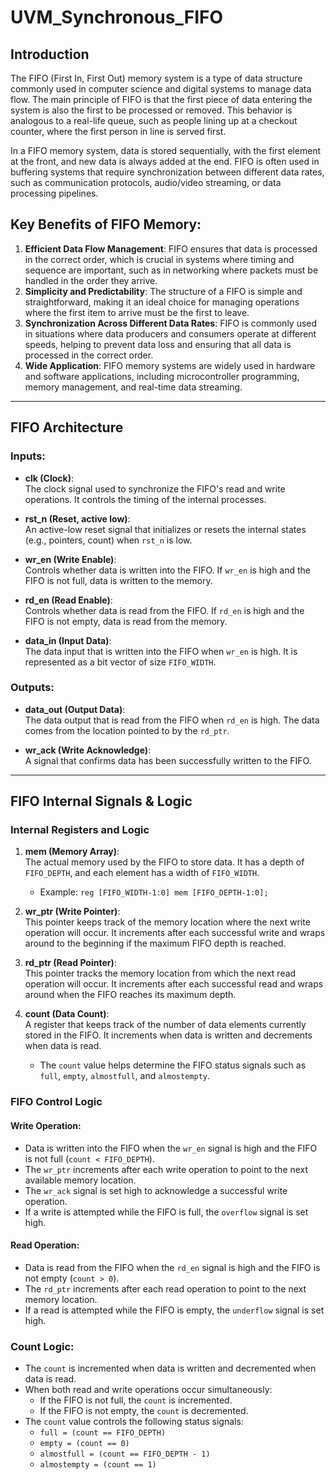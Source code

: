 # UVM_Synchronous_FIFO
## Introduction
The FIFO (First In, First Out) memory system is a type of data structure commonly used in computer science and digital systems to manage data flow. The main principle of FIFO is that the first piece of data entering the system is also the first to be processed or removed. This behavior is analogous to a real-life queue, such as people lining up at a checkout counter, where the first person in line is served first.

In a FIFO memory system, data is stored sequentially, with the first element at the front, and new data is always added at the end. FIFO is often used in buffering systems that require synchronization between different data rates, such as communication protocols, audio/video streaming, or data processing pipelines.

## Key Benefits of FIFO Memory:
1. **Efficient Data Flow Management**: FIFO ensures that data is processed in the correct order, which is crucial in systems where timing and sequence are important, such as in networking where packets must be handled in the order they arrive.
2. **Simplicity and Predictability**: The structure of a FIFO is simple and straightforward, making it an ideal choice for managing operations where the first item to arrive must be the first to leave.
3. **Synchronization Across Different Data Rates**: FIFO is commonly used in situations where data producers and consumers operate at different speeds, helping to prevent data loss and ensuring that all data is processed in the correct order.
4. **Wide Application**: FIFO memory systems are widely used in hardware and software applications, including microcontroller programming, memory management, and real-time data streaming.

---

## FIFO Architecture

### Inputs:
- **clk (Clock)**:  
  The clock signal used to synchronize the FIFO's read and write operations. It controls the timing of the internal processes.
  
- **rst_n (Reset, active low)**:  
  An active-low reset signal that initializes or resets the internal states (e.g., pointers, count) when `rst_n` is low.

- **wr_en (Write Enable)**:  
  Controls whether data is written into the FIFO. If `wr_en` is high and the FIFO is not full, data is written to the memory.

- **rd_en (Read Enable)**:  
  Controls whether data is read from the FIFO. If `rd_en` is high and the FIFO is not empty, data is read from the memory.

- **data_in (Input Data)**:  
  The data input that is written into the FIFO when `wr_en` is high. It is represented as a bit vector of size `FIFO_WIDTH`.

### Outputs:
- **data_out (Output Data)**:  
  The data output that is read from the FIFO when `rd_en` is high. The data comes from the location pointed to by the `rd_ptr`.

- **wr_ack (Write Acknowledge)**:  
  A signal that confirms data has been successfully written to the FIFO.

---

## FIFO Internal Signals & Logic

### Internal Registers and Logic
1. **mem (Memory Array)**:  
   The actual memory used by the FIFO to store data. It has a depth of `FIFO_DEPTH`, and each element has a width of `FIFO_WIDTH`.  
   - Example: `reg [FIFO_WIDTH-1:0] mem [FIFO_DEPTH-1:0];`

2. **wr_ptr (Write Pointer)**:  
   This pointer keeps track of the memory location where the next write operation will occur. It increments after each successful write and wraps around to the beginning if the maximum FIFO depth is reached.

3. **rd_ptr (Read Pointer)**:  
   This pointer tracks the memory location from which the next read operation will occur. It increments after each successful read and wraps around when the FIFO reaches its maximum depth.

4. **count (Data Count)**:  
   A register that keeps track of the number of data elements currently stored in the FIFO. It increments when data is written and decrements when data is read.  
   - The `count` value helps determine the FIFO status signals such as `full`, `empty`, `almostfull`, and `almostempty`.

### FIFO Control Logic

#### Write Operation:
- Data is written into the FIFO when the `wr_en` signal is high and the FIFO is not full (`count < FIFO_DEPTH`).
- The `wr_ptr` increments after each write operation to point to the next available memory location.
- The `wr_ack` signal is set high to acknowledge a successful write operation.
- If a write is attempted while the FIFO is full, the `overflow` signal is set high.

#### Read Operation:
- Data is read from the FIFO when the `rd_en` signal is high and the FIFO is not empty (`count > 0`).
- The `rd_ptr` increments after each read operation to point to the next memory location.
- If a read is attempted while the FIFO is empty, the `underflow` signal is set high.

### Count Logic:
- The `count` is incremented when data is written and decremented when data is read.
- When both read and write operations occur simultaneously:
  - If the FIFO is not full, the `count` is incremented.
  - If the FIFO is not empty, the `count` is decremented.
- The `count` value controls the following status signals:
  - `full = (count == FIFO_DEPTH)`
  - `empty = (count == 0)`
  - `almostfull = (count == FIFO_DEPTH - 1)`
  - `almostempty = (count == 1)`
